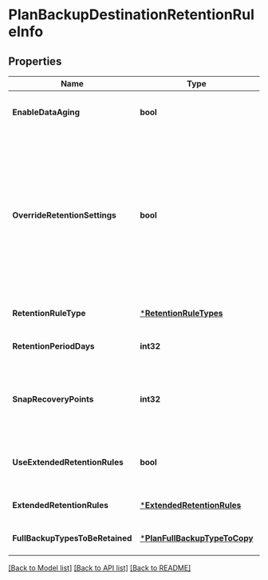 # PlanBackupDestinationRetentionRuleInfo

## Properties
Name | Type | Description | Notes
------------ | ------------- | ------------- | -------------
**EnableDataAging** | **bool** | Tells if this copy has data aging enabled | [optional] [default to null]
**OverrideRetentionSettings** | **bool** | Tells if this copy should use storage pool retention period days or the retention defined for this copy. Set as true to use retention defined on this copy. | [optional] [default to null]
**RetentionRuleType** | [***RetentionRuleTypes**](RetentionRuleTypes.md) |  | [optional] [default to null]
**RetentionPeriodDays** | **int32** | Retention period in days | [optional] [default to null]
**SnapRecoveryPoints** | **int32** | Number of snap recovery points for snap copy for retention | [optional] [default to null]
**UseExtendedRetentionRules** | **bool** | Should extended retention rules be used | [optional] [default to null]
**ExtendedRetentionRules** | [***ExtendedRetentionRules**](ExtendedRetentionRules.md) |  | [optional] [default to null]
**FullBackupTypesToBeRetained** | [***PlanFullBackupTypeToCopy**](PlanFullBackupTypeToCopy.md) |  | [optional] [default to null]

[[Back to Model list]](../README.md#documentation-for-models) [[Back to API list]](../README.md#documentation-for-api-endpoints) [[Back to README]](../README.md)

